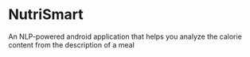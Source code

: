 # NutriSmart
An NLP-powered android application that helps you analyze the calorie content from the description of a meal
